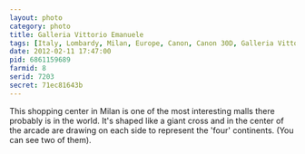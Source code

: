 ```yaml
---
layout: photo
category: photo
title: Galleria Vittorio Emanuele
tags: [Italy, Lombardy, Milan, Europe, Canon, Canon 30D, Galleria Vittorio Emanuele, Milan, shopping, Milano, EF-S 10-22, 30D, landscape, Michael Ball, cycomachead, Vacation]
date: 2012-02-11 17:47:00
pid: 6861159689
farmid: 8
serid: 7203
secret: 71ec81643b
---
```


This shopping center in Milan is one of the most interesting malls there probably is in the world. It's shaped like a giant cross and in the center of the arcade are drawing on each side to represent the 'four' continents. (You can see two of them).
